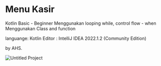 # Menu Kasir
Kotlin Basic - Beginner
Menggunakan looping while, control flow - when <br>
Menggunakan Class and function

languange: Kotlin
Editor : IntelliJ IDEA 2022.1.2 (Community Edition)

by AHS.


![Untitled Project](https://user-images.githubusercontent.com/68908992/173535628-1d324a23-055e-4c15-ab43-b5927d4ae6dd.gif)
